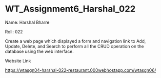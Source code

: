 # WT_Assignment6_Harshal_022
Name: Harshal Bharre   

Roll: 022

Create a web page which displayed a form and navigation link to Add, Update, Delete, and Search to perform all the CRUD operation on the database using the web interface.

Website Link

https://wtasgn04-harshal-022-restaurant.000webhostapp.com/wtasgn06/

